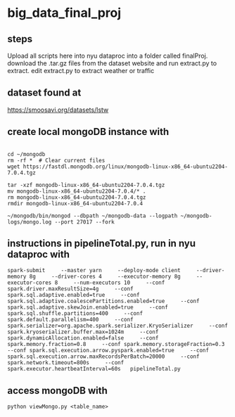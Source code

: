 # big_data_final_proj

## steps
Upload all scripts here into nyu dataproc into a folder called finalProj. download the .tar.gz files from the dataset website and run extract.py to extract. edit extract.py to extract weather or traffic


## dataset found at
https://smoosavi.org/datasets/lstw

## create local mongoDB instance with 
```pip install pymongo

cd ~/mongodb
rm -rf *  # Clear current files
wget https://fastdl.mongodb.org/linux/mongodb-linux-x86_64-ubuntu2204-7.0.4.tgz

tar -xzf mongodb-linux-x86_64-ubuntu2204-7.0.4.tgz
mv mongodb-linux-x86_64-ubuntu2204-7.0.4/* .
rm mongodb-linux-x86_64-ubuntu2204-7.0.4.tgz
rmdir mongodb-linux-x86_64-ubuntu2204-7.0.4

~/mongodb/bin/mongod --dbpath ~/mongodb-data --logpath ~/mongodb-logs/mongo.log --port 27017 --fork
```


## instructions in pipelineTotal.py, run in nyu dataproc with 

```spark-submit     --master yarn     --deploy-mode client     --driver-memory 8g     --driver-cores 4     --executor-memory 8g     --executor-cores 8     --num-executors 10     --conf spark.driver.maxResultSize=4g     --conf spark.sql.adaptive.enabled=true     --conf spark.sql.adaptive.coalescePartitions.enabled=true     --conf spark.sql.adaptive.skewJoin.enabled=true     --conf spark.sql.shuffle.partitions=400     --conf spark.default.parallelism=400     --conf spark.serializer=org.apache.spark.serializer.KryoSerializer     --conf spark.kryoserializer.buffer.max=1024m     --conf spark.dynamicAllocation.enabled=false     --conf spark.memory.fraction=0.8     --conf spark.memory.storageFraction=0.3     --conf spark.sql.execution.arrow.pyspark.enabled=true     --conf spark.sql.execution.arrow.maxRecordsPerBatch=20000     --conf spark.network.timeout=800s     --conf spark.executor.heartbeatInterval=60s   pipelineTotal.py```


## access mongoDB with 

```python viewMongo.py <table_name>```